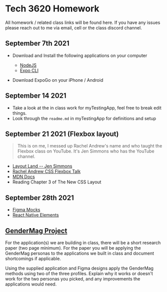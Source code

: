 # Tech 3620 Homework

All homework / related class links will be found here. If you have any issues please reach out to me via email, cell or the class discord channel.

## September 7th 2021

- Download and Install the following applications on your computer
  - [NodeJS](https://nodejs.org/en/)
  - [Expo CLI](https://docs.expo.dev/index.html)

- Download ExpoGo on your iPhone / Android

## September 14 2021

- Take a look at the in class work for myTestingApp, feel free to break edit things.
- Look through the `readme.md` in myTestingApp for definitions and setup

## September 21 2021 (Flexbox layout)

> This is on me, I messed up Rachel Andrew's name and who taught the Flexbox class on YouTube. It's Jen Simmons who has the YouTube channel. 

- [Layout Land -- Jen Simmons](https://www.youtube.com/channel/UC7TizprGknbDalbHplROtag)
- [Rachel Andrew CSS Flexbox Talk](https://www.youtube.com/watch?v=hj355PRbwSQ)
- [MDN Docs](https://developer.mozilla.org/en-US/docs/Web/CSS/CSS_Flexible_Box_Layout)
- Reading Chapter 3 of The New CSS Layout

## September 28th 2021

- [Figma Mocks](https://www.figma.com/proto/t1EXEw7Pi3gX0v6IpKXcfL/Weather-Mock?node-id=4%3A8&starting-point-node-id=4%3A8)
- [React Native Elements](https://reactnativeelements.com/)


## [GenderMag Project](https://gendermag.org/index.php)

For the application(s) we are building in class, there will be a short research paper (two page minimum). For the paper you will be applying the GenderMag personas to the applications we built in class and document shortcomings if applicable. 

Using the supplied application and Figma designs apply the GenderMag methods using two of the three profiles. Explain why it works or doesn't work for the two personas you picked, and any improvements the applications would need.
